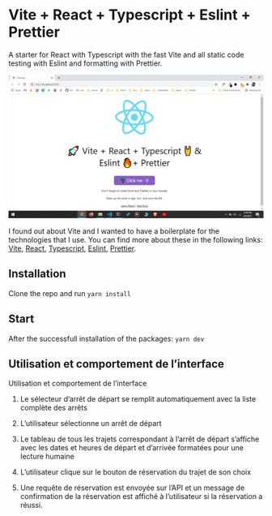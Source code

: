 # Vite + React + Typescript + Eslint + Prettier

A starter for React with Typescript with the fast Vite and all static code testing with Eslint and formatting with Prettier.

![Vite + React + Typescript + Eslint + Prettier](/resources/screenshot.png)

I found out about Vite and I wanted to have a boilerplate for the technologies that I use. You can find more about these in the following links: [Vite](https://github.com/vitejs/vite), [React](https://reactjs.org/), [Typescript](https://www.typescriptlang.org/), [Eslint](https://eslint.org/), [Prettier](https://prettier.io/).

## Installation

Clone the repo and run `yarn install`

## Start

After the successfull installation of the packages: `yarn dev`

## Utilisation et comportement de l’interface

Utilisation et comportement de l’interface

1. Le sélecteur d’arrêt de départ se remplit automatiquement avec la liste complète des
   arrêts

2. L’utilisateur sélectionne un arrêt de départ

3. Le tableau de tous les trajets correspondant à l’arrêt de départ s’affiche avec les
   dates et heures de départ et d’arrivée formatées pour une lecture humaine

4. L’utilisateur clique sur le bouton de réservation du trajet de son choix

5. Une requête de réservation est envoyée sur l’API et un message de confirmation de
   la réservation est affiché à l’utilisateur si la réservation a réussi.
